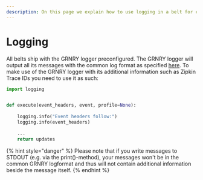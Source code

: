 ```yaml
---
description: On this page we explain how to use logging in a belt for easier monitoring.
---
```


# Logging

All belts ship with the GRNRY logger preconfigured. The GRNRY logger will output all its messages with the common log format as specified [here](../../../operator-reference/site-reliability/common-log-format.md). To make use of the GRNRY logger with its additional information such as Zipkin Trace IDs you need to use it as such:

```python
import logging


def execute(event_headers, event, profile=None):
    
    logging.info("Event headers follow:")
    logging.info(event_headers)
    
    ...
    return updates
```

{% hint style="danger" %}
Please note that if you write messages to STDOUT \(e.g. via the print\(\)-method\), your messages won't be in the common GRNRY logformat and thus will not contain additional information beside the message itself.
{% endhint %}

